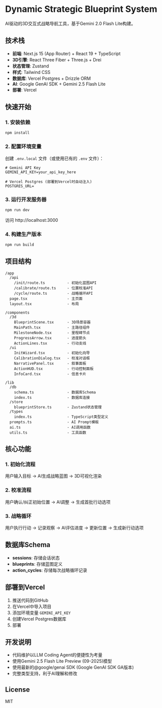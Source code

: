 # Dynamic Strategic Blueprint System

AI驱动的3D交互式战略导航工具，基于Gemini 2.0 Flash Lite构建。

## 技术栈

- **前端**: Next.js 15 (App Router) + React 19 + TypeScript
- **3D引擎**: React Three Fiber + Three.js + Drei
- **状态管理**: Zustand
- **样式**: Tailwind CSS
- **数据库**: Vercel Postgres + Drizzle ORM
- **AI**: Google GenAI SDK + Gemini 2.5 Flash Lite
- **部署**: Vercel

## 快速开始

### 1. 安装依赖

```bash
npm install
```

### 2. 配置环境变量

创建 `.env.local` 文件（或使用已有的 `.env` 文件）：

```env
# Gemini API Key
GEMINI_API_KEY=your_api_key_here

# Vercel Postgres (部署到Vercel时自动注入)
POSTGRES_URL=
```

### 3. 运行开发服务器

```bash
npm run dev
```

访问 http://localhost:3000

### 4. 构建生产版本

```bash
npm run build
```

## 项目结构

```
/app
  /api
    /init/route.ts          - 初始化蓝图API
    /calibrate/route.ts     - 位置校准API
    /cycle/route.ts         - 战略循环API
  page.tsx                  - 主页面
  layout.tsx                - 布局

/components
  /3d
    BlueprintScene.tsx      - 3D场景容器
    MainPath.tsx            - 主路径组件
    MilestoneNode.tsx       - 里程碑节点
    ProgressArrow.tsx       - 进度箭头
    ActionLines.tsx         - 行动支线
  /ui
    InitWizard.tsx          - 初始化向导
    CalibrationDialog.tsx   - 校准对话框
    NarrativePanel.tsx      - 叙事面板
    ActionHUD.tsx           - 行动控制面板
    InfoCard.tsx            - 信息卡片

/lib
  /db
    schema.ts               - 数据库Schema
    index.ts                - 数据库连接
  /store
    blueprintStore.ts       - Zustand状态管理
  /types
    index.ts                - TypeScript类型定义
  prompts.ts                - AI Prompt模板
  ai.ts                     - AI调用函数
  utils.ts                  - 工具函数
```

## 核心功能

### 1. 初始化流程
用户输入目标 → AI生成战略蓝图 → 3D可视化渲染

### 2. 校准流程
用户确认/纠正初始位置 → AI调整 → 生成首批行动选项

### 3. 战略循环
用户执行行动 → 记录观察 → AI评估进度 → 更新位置 → 生成新行动选项

## 数据库Schema

- **sessions**: 存储会话状态
- **blueprints**: 存储蓝图定义
- **action_cycles**: 存储每次战略循环记录

## 部署到Vercel

1. 推送代码到GitHub
2. 在Vercel中导入项目
3. 添加环境变量 `GEMINI_API_KEY`
4. 创建Vercel Postgres数据库
5. 部署

## 开发说明

- 代码维护以LLM Coding Agent的便捷性为考量
- 使用Gemini 2.5 Flash Lite Preview (09-2025)模型
- 使用最新的@google/genai SDK (Google GenAI SDK GA版本)
- 完整类型支持，利于AI理解和修改

## License

MIT

